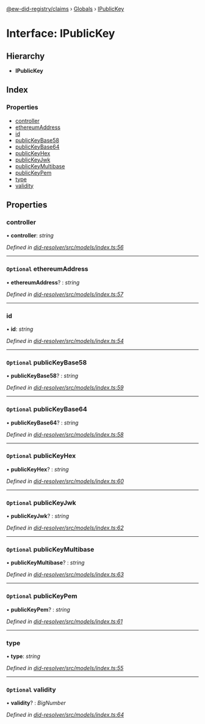 [@ew-did-registry/claims](../README.md) › [Globals](../globals.md) › [IPublicKey](ipublickey.md)

# Interface: IPublicKey

## Hierarchy

* **IPublicKey**

## Index

### Properties

* [controller](ipublickey.md#controller)
* [ethereumAddress](ipublickey.md#optional-ethereumaddress)
* [id](ipublickey.md#id)
* [publicKeyBase58](ipublickey.md#optional-publickeybase58)
* [publicKeyBase64](ipublickey.md#optional-publickeybase64)
* [publicKeyHex](ipublickey.md#optional-publickeyhex)
* [publicKeyJwk](ipublickey.md#optional-publickeyjwk)
* [publicKeyMultibase](ipublickey.md#optional-publickeymultibase)
* [publicKeyPem](ipublickey.md#optional-publickeypem)
* [type](ipublickey.md#type)
* [validity](ipublickey.md#optional-validity)

## Properties

###  controller

• **controller**: *string*

*Defined in [did-resolver/src/models/index.ts:56](https://github.com/energywebfoundation/ew-did-registry/blob/b985a90/packages/did-resolver/src/models/index.ts#L56)*

___

### `Optional` ethereumAddress

• **ethereumAddress**? : *string*

*Defined in [did-resolver/src/models/index.ts:57](https://github.com/energywebfoundation/ew-did-registry/blob/b985a90/packages/did-resolver/src/models/index.ts#L57)*

___

###  id

• **id**: *string*

*Defined in [did-resolver/src/models/index.ts:54](https://github.com/energywebfoundation/ew-did-registry/blob/b985a90/packages/did-resolver/src/models/index.ts#L54)*

___

### `Optional` publicKeyBase58

• **publicKeyBase58**? : *string*

*Defined in [did-resolver/src/models/index.ts:59](https://github.com/energywebfoundation/ew-did-registry/blob/b985a90/packages/did-resolver/src/models/index.ts#L59)*

___

### `Optional` publicKeyBase64

• **publicKeyBase64**? : *string*

*Defined in [did-resolver/src/models/index.ts:58](https://github.com/energywebfoundation/ew-did-registry/blob/b985a90/packages/did-resolver/src/models/index.ts#L58)*

___

### `Optional` publicKeyHex

• **publicKeyHex**? : *string*

*Defined in [did-resolver/src/models/index.ts:60](https://github.com/energywebfoundation/ew-did-registry/blob/b985a90/packages/did-resolver/src/models/index.ts#L60)*

___

### `Optional` publicKeyJwk

• **publicKeyJwk**? : *string*

*Defined in [did-resolver/src/models/index.ts:62](https://github.com/energywebfoundation/ew-did-registry/blob/b985a90/packages/did-resolver/src/models/index.ts#L62)*

___

### `Optional` publicKeyMultibase

• **publicKeyMultibase**? : *string*

*Defined in [did-resolver/src/models/index.ts:63](https://github.com/energywebfoundation/ew-did-registry/blob/b985a90/packages/did-resolver/src/models/index.ts#L63)*

___

### `Optional` publicKeyPem

• **publicKeyPem**? : *string*

*Defined in [did-resolver/src/models/index.ts:61](https://github.com/energywebfoundation/ew-did-registry/blob/b985a90/packages/did-resolver/src/models/index.ts#L61)*

___

###  type

• **type**: *string*

*Defined in [did-resolver/src/models/index.ts:55](https://github.com/energywebfoundation/ew-did-registry/blob/b985a90/packages/did-resolver/src/models/index.ts#L55)*

___

### `Optional` validity

• **validity**? : *BigNumber*

*Defined in [did-resolver/src/models/index.ts:64](https://github.com/energywebfoundation/ew-did-registry/blob/b985a90/packages/did-resolver/src/models/index.ts#L64)*
